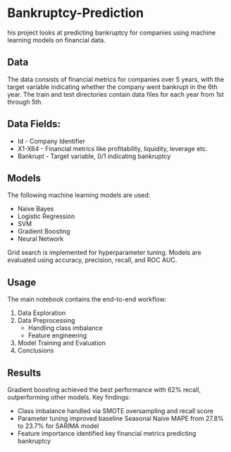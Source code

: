 # Bankruptcy-Prediction

his project looks at predicting bankruptcy for companies using machine learning models on financial data.

## Data
The data consists of financial metrics for companies over 5 years, with the target variable indicating whether the company went bankrupt in the 6th year. The train and test directories contain data files for each year from 1st through 5th.

## Data Fields:

  * Id - Company Identifier
  * X1-X64 - Financial metrics like profitability, liquidity, leverage etc.
  * Bankrupt - Target variable, 0/1 indicating bankruptcy

## Models
The following machine learning models are used:

 * Naive Bayes
 * Logistic Regression
 * SVM
 * Gradient Boosting
 * Neural Network
   
Grid search is implemented for hyperparameter tuning. Models are evaluated using accuracy, precision, recall, and ROC AUC.

## Usage
The main notebook contains the end-to-end workflow:

 1. Data Exploration
 2. Data Preprocessing
     * Handling class imbalance
     * Feature engineering
 3. Model Training and Evaluation
 4. Conclusions

## Results
Gradient boosting achieved the best performance with 62% recall, outperforming other models. Key findings:

* Class imbalance handled via SMOTE oversampling and recall score
* Parameter tuning improved baseline Seasonal Naive MAPE from 27.8% to 23.7% for SARIMA model
* Feature importance identified key financial metrics predicting bankruptcy
